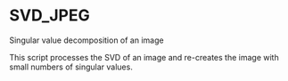 # SVD_JPEG
Singular value decomposition of an image

This script processes the SVD of an image and re-creates the image with small numbers of singular values.  
